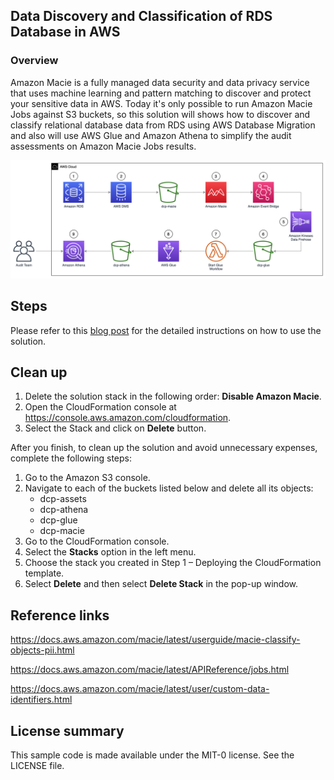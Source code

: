## Data Discovery and Classification of RDS Database in AWS

### Overview

Amazon Macie is a fully managed data security and data privacy service that uses machine learning and pattern matching to discover and protect your sensitive data in AWS.
Today it's only possible to run Amazon Macie Jobs against S3 buckets, so this solution will shows how to discover and classify relational database data from RDS using AWS Database Migration and also will use AWS Glue and Amazon Athena to simplify the audit assessments on Amazon Macie Jobs results.

![solution](images/Enabling-data-classification-Amazon-RDS-Amazon-Macie-1.png)

## Steps
Please refer to this [blog post](https://aws.amazon.com/blogs/security/enabling-data-classification-for-amazon-rds-database-with-amazon-macie/) for the detailed instructions on how to use the solution.

## Clean up
1. Delete the solution stack in the following order: **Disable Amazon Macie**.
2. Open the CloudFormation console at https://console.aws.amazon.com/cloudformation.
3. Select the Stack and click on **Delete** button.


After you finish, to clean up the solution and avoid unnecessary expenses, complete the following steps:

1. Go to the Amazon S3 console.
2. Navigate to each of the buckets listed below and delete all its objects:
    - dcp-assets
    - dcp-athena
    - dcp-glue
    - dcp-macie
3. Go to the CloudFormation console.
4. Select the **Stacks** option in the left menu.
5. Choose the stack you created in Step 1 – Deploying the CloudFormation template.
6. Select **Delete** and then select **Delete Stack** in the pop-up window.

## Reference links

https://docs.aws.amazon.com/macie/latest/userguide/macie-classify-objects-pii.html

https://docs.aws.amazon.com/macie/latest/APIReference/jobs.html 

https://docs.aws.amazon.com/macie/latest/user/custom-data-identifiers.html


## License summary
This sample code is made available under the MIT-0 license. See the LICENSE file.